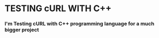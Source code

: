 # TESTING cURL WITH C++
### I'm Testing cURL with C++ programming language for a much bigger project